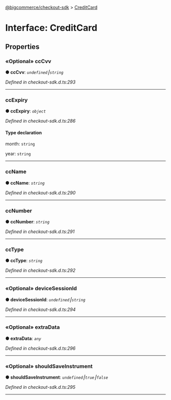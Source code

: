 [@bigcommerce/checkout-sdk](../README.md) > [CreditCard](../interfaces/creditcard.md)



# Interface: CreditCard


## Properties
<a id="cccvv"></a>

### «Optional» ccCvv

**●  ccCvv**:  *`undefined`⎮`string`* 

*Defined in checkout-sdk.d.ts:293*





___

<a id="ccexpiry"></a>

###  ccExpiry

**●  ccExpiry**:  *`object`* 

*Defined in checkout-sdk.d.ts:286*


#### Type declaration




 month: `string`






 year: `string`







___

<a id="ccname"></a>

###  ccName

**●  ccName**:  *`string`* 

*Defined in checkout-sdk.d.ts:290*





___

<a id="ccnumber"></a>

###  ccNumber

**●  ccNumber**:  *`string`* 

*Defined in checkout-sdk.d.ts:291*





___

<a id="cctype"></a>

###  ccType

**●  ccType**:  *`string`* 

*Defined in checkout-sdk.d.ts:292*





___

<a id="devicesessionid"></a>

### «Optional» deviceSessionId

**●  deviceSessionId**:  *`undefined`⎮`string`* 

*Defined in checkout-sdk.d.ts:294*





___

<a id="extradata"></a>

### «Optional» extraData

**●  extraData**:  *`any`* 

*Defined in checkout-sdk.d.ts:296*





___

<a id="shouldsaveinstrument"></a>

### «Optional» shouldSaveInstrument

**●  shouldSaveInstrument**:  *`undefined`⎮`true`⎮`false`* 

*Defined in checkout-sdk.d.ts:295*





___


